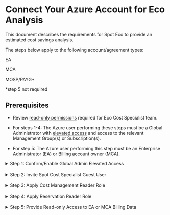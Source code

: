 # Connect Your Azure Account for Eco Analysis

This document describes the requirements for Spot Eco to provide an estimated cost savings analysis.

The steps below apply to the following account/agreement types:

EA

MCA

MOSP/PAYG*

*step 5 not required

## Prerequisites

* Review [read-only permissions](eco/azure-tutorials/access-roles-read-only) required for Eco Cost Specialist team.

* For steps 1-4: The Azure user performing these steps must be a Global Administrator with [elevated access](https://learn.microsoft.com/en-us/azure/role-based-access-control/elevate-access-global-admin#elevate-access-for-a-global-administrator) and access to the relevant Management Group(s) or Subscription(s).

* For step 5: The Azure user performing this step must be an Enterprise Administrator (EA) or Billing account owner (MCA).

<details>
  <summary markdown="span">Step 1: Confirm/Enable Global Admin Elevated Access</summary>

1. Log into the [Azure portal](https://portal.azure.com/#home).
2. Click Azure Active Directory.
3. In the left pane under Manage, click Properties.
4. At the bottom of the page, move the toggle Access management for Azure resources to Yes.

</details><br>

<details>
  <summary markdown="span">Step 2: Invite Spot Cost Specialist Guest User</summary>

1. Click Users and click New user / Invite external user.
2. In the Invite external user page, enter the following:
* Email: ecoazad@netapp.com  
* Display Name: Eco Cost Specialist (feel free to change).
3. Click Review & Invite (lower left corner) and then Invite.

</details><br>

<details>
  <summary markdown="span">Step 3: Apply Cost Management Reader Role</summary>

* Details for this permission can be found [here](https://learn.microsoft.com/en-us/azure/cost-management-billing/costs/understand-work-scopes).
* Apply this role at the highest level possible, ideally on the Tenant or other Management Group that contains all of the desired Subscriptions. This role can also be applied on a per Subscription basis if needed.

1. Click the Management Group or Subscription(s) you would like to give the Eco Cost Specialist team access to.
2. In the left menu, select Access Control (IAM).
3. Click Add / Add role assignment.
4. Search for and select Cost Management Reader.
5. Click Next in lower left.
6. Click + Select members.
7. In the right pane, search for and select ecoazad@netapp.com.
8. Click Review + assign in the lower left.

</details><br>

<details>
  <summary markdown="span">Step 4: Apply Reservation Reader Role</summary>

* Details for this permission can be found [here](https://learn.microsoft.com/en-us/azure/cost-management-billing/reservations/view-reservations).

1. Click the Reservations Page.
2. Click Role assignments and then Add / Add role assignment.
3. Search for and select Reservation Reader.
4. Click Next in the lower left.
5. Click + Select members.
6. In the right pane, search for and select ecoazad@netapp.com.
7. Click Review + assign in the lower left.

</details><br>

<details>
  <summary markdown="span">Step 5: Provide Read-only Access to EA or MCA Billing Data</summary>



      <details>
        <summary markdown="span">EA</summary>

    * Details for this permission can be found [here](https://learn.microsoft.com/en-us/azure/cost-management-billing/manage/understand-ea-roles).

    1. Click Cost Management & Billing.
    2. In the left menu, select Billing Scopes and then select the appropriate Billing Account Scope.
    3. In the left menu, select Access Control (IAM).
    4. In the top menu, select + Add / Enterprise administrator.
    5. In the right pane, search for and select ecoazad@netapp.com.
    6. Check the box for Provide read-only access.
    7. Click Add in the lower right.

      </details><br>

      <details>
        <summary markdown="span">MCA</summary>

    * Details for this permission can be found [here](https://learn.microsoft.com/en-us/azure/cost-management-billing/manage/understand-mca-roles).  

    1. Click Cost Management & Billing.
    2. In the left menu, select Access Control (IAM).
    3. In the top menu, select + Add.
    4. In the right pane, select Billing account reader.
    5. Search for and select ecoazad@netapp.com and click Save.

      </details><br>

    </details><br>

    ## What's Next?

    Let your account team know when you have completed the steps above.

    A detailed cost savings analysis will be available within 5 business days.

    In the meantime, learn [how Eco works](eco/azure/tutorials) to provide significant savings on your cloud spend.
